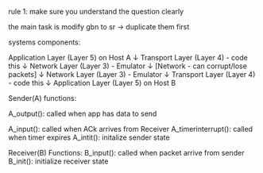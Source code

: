 rule 1: make sure you understand the question clearly

the main task is modify gbn to sr -> duplicate them first

systems components:

Application Layer (Layer 5) on Host A
        ↓
Transport Layer (Layer 4) - code this
        ↓
Network Layer (Layer 3) - Emulator
        ↓
[Network - can corrupt/lose packets]
        ↓
Network Layer (Layer 3) - Emulator
        ↓
Transport Layer (Layer 4) - code this
        ↓
Application Layer (Layer 5) on Host B

Sender(A) functions:

A_output(): called when app has data to send

A_input(): called when ACk arrives from Receiver
A_timerinterrupt(): called when timer expires
A_intit(): initalize sender state

Receiver(B) Functions:
B_input(): called when packet arrive from sender
B_init(): initialize receiver state

